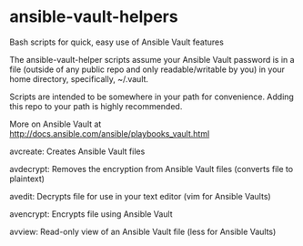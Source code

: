 # ansible-vault-helpers
Bash scripts for quick, easy use of Ansible Vault features

The ansible-vault-helper scripts assume your Ansible Vault password is in a file (outside of any public repo and only readable/writable by you) in your home directory, specifically, ~/.vault.

Scripts are intended to be somewhere in your path for convenience. Adding this repo to your path is highly recommended.

More on Ansible Vault at http://docs.ansible.com/ansible/playbooks_vault.html

avcreate: Creates Ansible Vault files

avdecrypt: Removes the encryption from Ansible Vault files (converts file to plaintext)

avedit: Decrypts file for use in your text editor (vim for Ansible Vaults)

avencrypt: Encrypts file using Ansible Vault

avview: Read-only view of an Ansible Vault file (less for Ansible Vaults)
